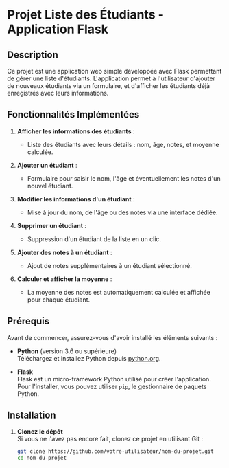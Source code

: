 # Projet Liste des Étudiants - Application Flask

## Description

Ce projet est une application web simple développée avec Flask permettant de gérer une liste d'étudiants. L'application permet à l'utilisateur d'ajouter de nouveaux étudiants via un formulaire, et d'afficher les étudiants déjà enregistrés avec leurs informations.

## Fonctionnalités Implémentées

1. **Afficher les informations des étudiants** :
   - Liste des étudiants avec leurs détails : nom, âge, notes, et moyenne calculée.

2. **Ajouter un étudiant** :
   - Formulaire pour saisir le nom, l'âge et éventuellement les notes d'un nouvel étudiant.

3. **Modifier les informations d'un étudiant** :
   - Mise à jour du nom, de l'âge ou des notes via une interface dédiée.

4. **Supprimer un étudiant** :
   - Suppression d'un étudiant de la liste en un clic.

5. **Ajouter des notes à un étudiant** :
   - Ajout de notes supplémentaires à un étudiant sélectionné.

6. **Calculer et afficher la moyenne** :
   - La moyenne des notes est automatiquement calculée et affichée pour chaque étudiant.

## Prérequis

Avant de commencer, assurez-vous d'avoir installé les éléments suivants :

- **Python** (version 3.6 ou supérieure)  
  Téléchargez et installez Python depuis [python.org](https://www.python.org/downloads/).
  
- **Flask**  
  Flask est un micro-framework Python utilisé pour créer l'application. Pour l'installer, vous pouvez utiliser `pip`, le gestionnaire de paquets Python.

## Installation

1. **Clonez le dépôt**  
   Si vous ne l'avez pas encore fait, clonez ce projet en utilisant Git :

   ```bash
   git clone https://github.com/votre-utilisateur/nom-du-projet.git
   cd nom-du-projet
